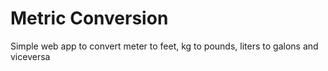 # Metric Conversion
Simple web app to convert meter to feet, kg to pounds, liters to galons and viceversa
